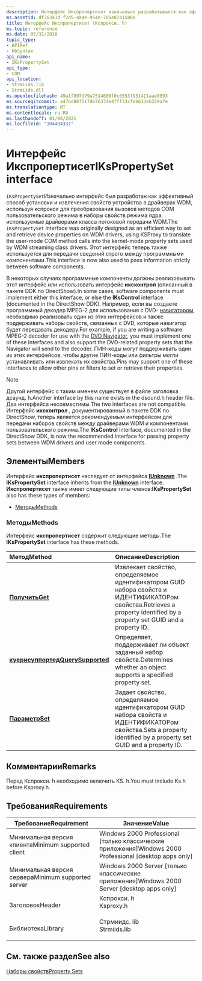 ```yaml
---
description: Интерфейс Икспропертисет изначально разрабатывался как эффективный способ задания и получения свойств устройства в драйверах WDM, используя Кспрокси для преобразования вызовов метода COM в пользовательском режиме в наборы свойств режима ядра, используемые драйверами класса потоковой передачи WDM. Этот интерфейс теперь также используется для передачи сведений строго между программными компонентами. В некоторых случаях программные компоненты должны реализовывать этот интерфейс или использовать интерфейс Иксконтрол (описанный в пакете DDK по DirectShow). Например, если вы создаете программный декодер MPEG-2 для использования с DVD-навигатором, необходимо реализовать один из этих интерфейсов и также поддерживать наборы свойств, связанных с DVD, которые навигатор будет передавать декодеру. ПИН-коды могут поддерживать один из этих интерфейсов, чтобы другие ПИН-коды или фильтры могли устанавливать или извлекать их свойства. Обратите внимание, что другой интерфейс с таким именем существует в файле заголовка дсаунд. h. Два интерфейса несовместимы. Интерфейс Иксконтрол, документированный в пакете DDK по DirectShow, теперь является рекомендуемым интерфейсом для передачи наборов свойств между драйверами WDM и компонентами пользовательского режима. .
ms.assetid: df26341d-f2d5-4a4e-954e-705e07415808
title: Интерфейс Икспропертисет (Кспрокси. h)
ms.topic: reference
ms.date: 05/31/2018
topic_type:
- APIRef
- kbSyntax
api_name:
- IKsPropertySet
api_type:
- COM
api_location:
- Strmiids.lib
- Strmiids.dll
ms.openlocfilehash: 49a1f897d79a7514600f0c6553f931411aae8993
ms.sourcegitcommit: a47bd86f517de76374e4fff33cfeb613eb259a7e
ms.translationtype: MT
ms.contentlocale: ru-RU
ms.lasthandoff: 01/06/2021
ms.locfileid: "104494331"
---
```

# <a name="ikspropertyset-interface"></a><span data-ttu-id="80b9d-109">Интерфейс Икспропертисет</span><span class="sxs-lookup"><span data-stu-id="80b9d-109">IKsPropertySet interface</span></span>

<span data-ttu-id="80b9d-110">`IKsPropertySet`Изначально интерфейс был разработан как эффективный способ установки и извлечения свойств устройства в драйверах WDM, используя кспрокси для преобразования вызовов методов COM пользовательского режима в наборы свойств режима ядра, используемые драйверами класса потоковой передачи WDM.</span><span class="sxs-lookup"><span data-stu-id="80b9d-110">The `IKsPropertySet` interface was originally designed as an efficient way to set and retrieve device properties on WDM drivers, using KSProxy to translate the user-mode COM method calls into the kernel-mode property sets used by WDM streaming class drivers.</span></span> <span data-ttu-id="80b9d-111">Этот интерфейс теперь также используется для передачи сведений строго между программными компонентами.</span><span class="sxs-lookup"><span data-stu-id="80b9d-111">This interface is now also used to pass information strictly between software components.</span></span>

<span data-ttu-id="80b9d-112">В некоторых случаях программные компоненты должны реализовывать этот интерфейс или использовать интерфейс **иксконтрол** (описанный в пакете DDK по DirectShow).</span><span class="sxs-lookup"><span data-stu-id="80b9d-112">In some cases, software components must implement either this interface, or else the **IKsControl** interface (documented in the DirectShow DDK).</span></span> <span data-ttu-id="80b9d-113">Например, если вы создаете программный декодер MPEG-2 для использования с DVD- [навигатором](dvd-navigator-filter.md), необходимо реализовать один из этих интерфейсов и также поддерживать наборы свойств, связанных с DVD, которые навигатор будет передавать декодеру.</span><span class="sxs-lookup"><span data-stu-id="80b9d-113">For example, if you are writing a software MPEG-2 decoder for use with the [DVD Navigator](dvd-navigator-filter.md), you must implement one of these interfaces and also support the DVD-related property sets that the Navigator will send to the decoder.</span></span> <span data-ttu-id="80b9d-114">ПИН-коды могут поддерживать один из этих интерфейсов, чтобы другие ПИН-коды или фильтры могли устанавливать или извлекать их свойства.</span><span class="sxs-lookup"><span data-stu-id="80b9d-114">Pins may support one of these interfaces to allow other pins or filters to set or retrieve their properties.</span></span>

> [!Note]  
> <span data-ttu-id="80b9d-115">Другой интерфейс с таким именем существует в файле заголовка дсаунд. h.</span><span class="sxs-lookup"><span data-stu-id="80b9d-115">Another interface by this name exists in the dsound.h header file.</span></span> <span data-ttu-id="80b9d-116">Два интерфейса несовместимы.</span><span class="sxs-lookup"><span data-stu-id="80b9d-116">The two interfaces are not compatible.</span></span> <span data-ttu-id="80b9d-117">Интерфейс **иксконтрол** , документированный в пакете DDK по DirectShow, теперь является рекомендуемым интерфейсом для передачи наборов свойств между драйверами WDM и компонентами пользовательского режима.</span><span class="sxs-lookup"><span data-stu-id="80b9d-117">The **IKsControl** interface, documented in the DirectShow DDK, is now the recommended interface for passing property sets between WDM drivers and user mode components.</span></span>

 

## <a name="members"></a><span data-ttu-id="80b9d-118">Элементы</span><span class="sxs-lookup"><span data-stu-id="80b9d-118">Members</span></span>

<span data-ttu-id="80b9d-119">Интерфейс **икспропертисет** наследует от интерфейса [**IUnknown**](/windows/win32/api/unknwn/nn-unknwn-iunknown) .</span><span class="sxs-lookup"><span data-stu-id="80b9d-119">The **IKsPropertySet** interface inherits from the [**IUnknown**](/windows/win32/api/unknwn/nn-unknwn-iunknown) interface.</span></span> <span data-ttu-id="80b9d-120">**Икспропертисет** также имеет следующие типы членов:</span><span class="sxs-lookup"><span data-stu-id="80b9d-120">**IKsPropertySet** also has these types of members:</span></span>

-   [<span data-ttu-id="80b9d-121">Методы</span><span class="sxs-lookup"><span data-stu-id="80b9d-121">Methods</span></span>](#methods)

### <a name="methods"></a><span data-ttu-id="80b9d-122">Методы</span><span class="sxs-lookup"><span data-stu-id="80b9d-122">Methods</span></span>

<span data-ttu-id="80b9d-123">Интерфейс **икспропертисет** содержит следующие методы.</span><span class="sxs-lookup"><span data-stu-id="80b9d-123">The **IKsPropertySet** interface has these methods.</span></span>



| <span data-ttu-id="80b9d-124">Метод</span><span class="sxs-lookup"><span data-stu-id="80b9d-124">Method</span></span>                                                  | <span data-ttu-id="80b9d-125">Описание</span><span class="sxs-lookup"><span data-stu-id="80b9d-125">Description</span></span>                                                                          |
|:--------------------------------------------------------|:-------------------------------------------------------------------------------------|
| [<span data-ttu-id="80b9d-126">**Получить**</span><span class="sxs-lookup"><span data-stu-id="80b9d-126">**Get**</span></span>](ikspropertyset-get.md)                       | <span data-ttu-id="80b9d-127">Извлекает свойство, определяемое идентификатором GUID набора свойств и ИДЕНТИФИКАТОРом свойства.</span><span class="sxs-lookup"><span data-stu-id="80b9d-127">Retrieves a property identified by a property set GUID and a property ID.</span></span><br/> |
| [<span data-ttu-id="80b9d-128">**куерисуппортед**</span><span class="sxs-lookup"><span data-stu-id="80b9d-128">**QuerySupported**</span></span>](ikspropertyset-querysupported.md) | <span data-ttu-id="80b9d-129">Определяет, поддерживает ли объект заданный набор свойств.</span><span class="sxs-lookup"><span data-stu-id="80b9d-129">Determines whether an object supports a specified property set.</span></span><br/>           |
| [<span data-ttu-id="80b9d-130">**Параметр**</span><span class="sxs-lookup"><span data-stu-id="80b9d-130">**Set**</span></span>](ikspropertyset-set.md)                       | <span data-ttu-id="80b9d-131">Задает свойство, определяемое идентификатором GUID набора свойств и ИДЕНТИФИКАТОРом свойства.</span><span class="sxs-lookup"><span data-stu-id="80b9d-131">Sets a property identified by a property set GUID and a property ID.</span></span><br/>      |



 

## <a name="remarks"></a><span data-ttu-id="80b9d-132">Комментарии</span><span class="sxs-lookup"><span data-stu-id="80b9d-132">Remarks</span></span>

<span data-ttu-id="80b9d-133">Перед Кспрокси. h необходимо включить KS. h.</span><span class="sxs-lookup"><span data-stu-id="80b9d-133">You must include Ks.h before Ksproxy.h.</span></span>

## <a name="requirements"></a><span data-ttu-id="80b9d-134">Требования</span><span class="sxs-lookup"><span data-stu-id="80b9d-134">Requirements</span></span>



| <span data-ttu-id="80b9d-135">Требование</span><span class="sxs-lookup"><span data-stu-id="80b9d-135">Requirement</span></span> | <span data-ttu-id="80b9d-136">Значение</span><span class="sxs-lookup"><span data-stu-id="80b9d-136">Value</span></span> |
|-------------------------------------|-----------------------------------------------------------------------------------------|
| <span data-ttu-id="80b9d-137">Минимальная версия клиента</span><span class="sxs-lookup"><span data-stu-id="80b9d-137">Minimum supported client</span></span><br/> | <span data-ttu-id="80b9d-138">Windows 2000 Professional \[только классические приложения\]</span><span class="sxs-lookup"><span data-stu-id="80b9d-138">Windows 2000 Professional \[desktop apps only\]</span></span><br/>                              |
| <span data-ttu-id="80b9d-139">Минимальная версия сервера</span><span class="sxs-lookup"><span data-stu-id="80b9d-139">Minimum supported server</span></span><br/> | <span data-ttu-id="80b9d-140">Windows 2000 Server \[только классические приложения\]</span><span class="sxs-lookup"><span data-stu-id="80b9d-140">Windows 2000 Server \[desktop apps only\]</span></span><br/>                                    |
| <span data-ttu-id="80b9d-141">Заголовок</span><span class="sxs-lookup"><span data-stu-id="80b9d-141">Header</span></span><br/>                   | <dl> <span data-ttu-id="80b9d-142"><dt>Кспрокси. h</dt></span><span class="sxs-lookup"><span data-stu-id="80b9d-142"><dt>Ksproxy.h</dt></span></span> </dl>    |
| <span data-ttu-id="80b9d-143">Библиотека</span><span class="sxs-lookup"><span data-stu-id="80b9d-143">Library</span></span><br/>                  | <dl> <span data-ttu-id="80b9d-144"><dt>Стрмиидс. lib</dt></span><span class="sxs-lookup"><span data-stu-id="80b9d-144"><dt>Strmiids.lib</dt></span></span> </dl> |



## <a name="see-also"></a><span data-ttu-id="80b9d-145">См. также раздел</span><span class="sxs-lookup"><span data-stu-id="80b9d-145">See also</span></span>

<dl> <dt>

[<span data-ttu-id="80b9d-146">Наборы свойств</span><span class="sxs-lookup"><span data-stu-id="80b9d-146">Property Sets</span></span>](property-sets.md)
</dt> </dl>

 

 
